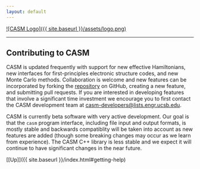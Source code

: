 ```yaml
---
layout: default
---
```


[![CASM Logo]({{ site.baseurl }}/assets/logo.png)](https://prisms-center.github.io/CASMcode_docs/)

***
## Contributing to CASM

CASM is updated frequently with support for new effective Hamiltonians, new interfaces for first-principles electronic structure codes, and new Monte Carlo methods. Collaboration is welcome and new features can be incorporated by forking the [repository](https://www.github.com/prisms-center/CASMcode) on GitHub, creating a new feature, and submitting pull requests. If you are interested in developing features that involve a significant time investment we encourage you to first contact the CASM development team at <casm-developers@lists.engr.ucsb.edu>.

CASM is currently beta software with very active development. Our goal is that the ``casm`` program interface, including file input and output formats, is mostly stable and backwards compatiblity will be taken into account as new features are added (though some breaking changes may occur as we learn from experience). The CASM C++ library is less stable and we expect it will continue to have significant changes in the near future.

[[Up]]({{ site.baseurl }}/index.html#getting-help)
